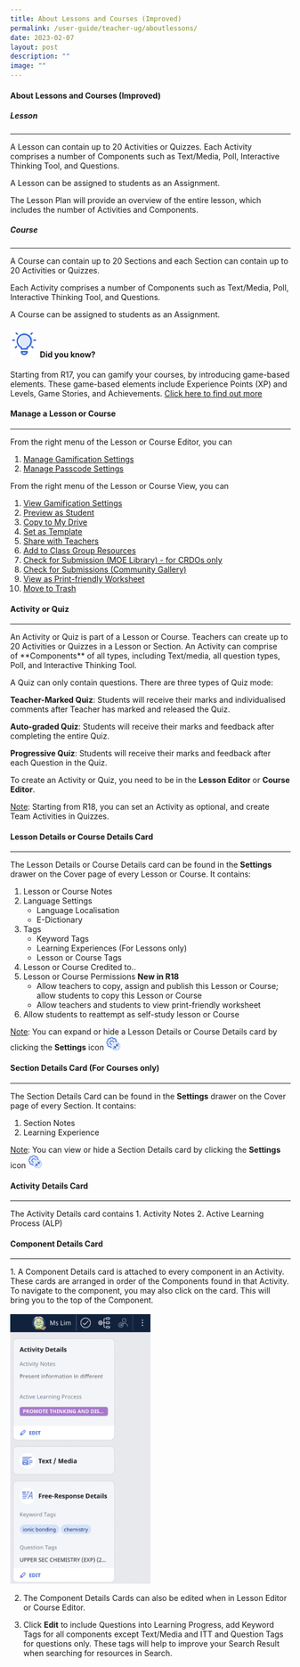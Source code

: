 ```yaml
---
title: About Lessons and Courses (Improved)
permalink: /user-guide/teacher-ug/aboutlessons/
date: 2023-02-07
layout: post
description: ""
image: ""
---
```

<base target="_blank">

#### About Lessons and Courses (Improved)

##### Lesson
<hr>
A Lesson can contain up to 20 Activities or Quizzes. Each Activity comprises a number of Components such as Text/Media, Poll, Interactive Thinking Tool, and Questions.

A Lesson can be assigned to students as an Assignment.

The Lesson Plan will provide an overview of the entire lesson, which includes the number of Activities and Components.

##### Course
<hr>
A Course can contain up to 20 Sections and each Section can contain up to 20 Activities or Quizzes.

Each Activity comprises a number of Components such as Text/Media, Poll, Interactive Thinking Tool, and Questions.

A Course can be assigned to students as an Assignment.


#### <img src="/images/Assets/Bulb32.svg" style="width:50px; display: inline;"/>  Did you know?

Starting from R17, you can gamify your courses, by introducing game-based elements. These game-based elements include Experience Points (XP) and Levels, Game Stories, and Achievements. 
<a href="/about-sls/overviewofsls/" target="_blank">Click here to find out more</a>

 #### Manage a Lesson or Course
<hr>
From the right menu of the Lesson or Course Editor, you can

1. <a href="/about-sls/overviewofsls/" target="_blank">Manage Gamification Settings</a>
2. <a href="/about-sls/overviewofsls/" target="_blank">Manage Passcode Settings</a>

From the right menu of the Lesson or Course View, you can

1. <a href="/about-sls/overviewofsls/" target="_blank">View Gamification Settings</a>
2. <a href="/about-sls/overviewofsls/" target="_blank">Preview as Student</a>
3. <a href="/about-sls/overviewofsls/" target="_blank">Copy to My Drive</a>
4. <a href="/about-sls/overviewofsls/" target="_blank">Set as Template</a>
5. <a href="/about-sls/overviewofsls/" target="_blank">Share with Teachers</a>
6. <a href="/about-sls/overviewofsls/" target="_blank">Add to Class Group Resources</a>
7. <a href="/about-sls/overviewofsls/" target="_blank">Check for Submission (MOE Library) - for CRDOs only</a>
8. <a href="/about-sls/overviewofsls/" target="_blank">Check for Submissions (Community Gallery)</a>
9. <a href="/about-sls/overviewofsls/" target="_blank">View as Print-friendly Worksheet</a>
10. <a href="/about-sls/overviewofsls/" target="_blank">Move to Trash</a>

#### Activity or Quiz
<hr>
An Activity or Quiz is part of a Lesson or Course. Teachers can create up to 20 Activities or Quizzes in a Lesson or Section. An Activity can comprise of **Components** of all types, including Text/media, all question types, Poll, and Interactive Thinking Tool.

A Quiz can only contain questions. There are three types of Quiz mode:

<strong>Teacher-Marked Quiz</strong>: Students will receive their marks and individualised comments after Teacher has marked and released the Quiz.

<strong>Auto-graded Quiz</strong>: Students will receive their marks and feedback after completing the entire Quiz.
				
 <strong>Progressive Quiz</strong>: Students will receive their marks and feedback after each Question in the Quiz.

To create an Activity or Quiz, you need to be in the <strong>Lesson Editor</strong> or 	<strong>Course Editor</strong>.

<u>Note</u>: Starting from R18, you can set an Activity as optional, and create Team Activities in Quizzes.

#### Lesson Details or Course Details Card
<hr>
The Lesson Details or Course Details card can be found in the <strong>Settings</strong> drawer on the Cover page of every Lesson or Course. It contains:

1.  Lesson or Course Notes
2. Language Settings
	*	Language Localisation
	* E-Dictionary
3. Tags
	<ul><li>Keyword Tags</li>
	<li>Learning Experiences (For Lessons only)</li>
		<li>Lesson or Course Tags</li></ul>
4. Lesson or Course Credited to..
5. Lesson or Course Permissions <strong>New in R18</strong>
	*	Allow teachers to copy, assign and publish this Lesson or Course; allow students to copy this Lesson or Course
	* Allow teachers and students to view print-friendly worksheet
6. Allow students to reattempt as self-study lesson or Course

<u>Note</u>: You can expand or hide a Lesson Details or Course Details card by clicking the <strong>Settings</strong> icon  <img src="/images/Media/Icons/Settings.png" style="width:5%; display: inline;"/>

#### Section Details Card (For Courses only)
<hr>
The Section Details Card can be found in the <strong>Settings</strong> drawer on the Cover page of every Section. It contains:

1. Section Notes
2. Learning Experience

<u>Note</u>: You can view or hide a Section Details card by clicking the <strong>Settings</strong> icon 
<img src="/images/Media/Icons/Settings.png" style="width:5%; display: inline;"/>

#### Activity Details Card
<hr>
The Activity Details card contains
1. Activity Notes
2. Active Learning Process (ALP)

  #### Component Details Card
<hr>
1. A Component Details card is attached to every component in an Activity. These cards are arranged in order of the Components found in that Activity. To navigate to the component, you may also click on the card. This will bring you to the top of the Component. 
<br>
<br>
<img src="/images/Media/2Teacher/LMCardDetails.png" style="width:50%; display: ;"/>

2. The Component Details Cards can also be edited when in Lesson Editor or Course Editor.

3. Click <strong>Edit</strong> to include Questions into Learning Progress, add Keyword Tags for all components except Text/Media and ITT and Question Tags for questions only. These tags will help to improve your Search Result when searching for resources in Search.